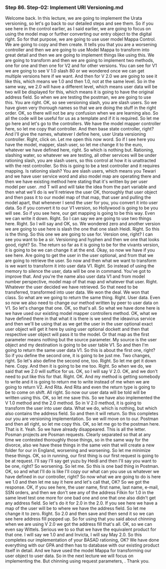 ### Step 86. Step-02: Implement URI Versioning.md
Welcome back.  In this lecture, we are going to implement the Urata versioning, so let's go back to our detailed  steps and see them.  So if you see here in the control earlier, as I said earlier, we are going to focus on using the model  map or further converting our entry object to the digital right.  So for that purpose, we are going to use user model Mappa Control.  We are going to copy and then create.  It tells you that you are a worsening controller and then we are going to use Model Mappa to transform  into great detail and then we are going to implement things like using this.  We are going to transform and then we are going to implement two methods, one for one and then one  for V2 and for other versions.  You can see for V1 we are going to see V 1.0 slash 80 or we wondered once we can get multiple versions  here if we want.  And then for V 2.0 we are going to see it like this, which means we 1.0 and then 1.0, not at the same  level.  So in the same way, we 2.0 will have a different level, which means user data will be two will be  displayed for this, which means it is going to have the original address field.  So when we are testing the postman, we are going to use this.  You are right.  OK, so see versioning slash, you are slash users.  So we have given very thorough names so that we are doing the stuff in the right order.  OK, so there will not be any confusion when we are learning also.  So all the code will be useful for us as a template and if it is required.  So let me go here and let's go to the controllers.  We have the model mapper controller here, so let me copy that controller.  And then base state controller, right?  And I'll give the names, whatever I define here, user Urata versioning controller.  Right, click on.  Let me open this now word.  So if I see here you have the model, mapper, slash user, so let me change it to the euro, whatever  we have defined here, right.  So which is nothing but.  Rationing, slashing water, so whatever we are testing, all other services will be under rationing  slash, you are slash users, so this control at how it is unattracted with the rest controller.  So this is going to be a test controller and it requires mapping.  Is rationing slash?  You are slash users, which means you Tewari and we have user service word and also model map are operating  there and then we have existing method here stating that it's written by per user model per user. .md
T will and will take the idea from the part variable and then what we'll do is we'll retrieve the  user OK, thoroughly that user object and then pass it to our model map of that map, that user and  pulling the model apart, that whenever I send the user for you, you convert it into user data.  So if you convert it to our V1 version, so Hollywood is going to be you will see.  So if you see here, our get mapping is going to be this way.  Even we can write it down.  Right.  So I can say we are going to use two things here.  Right.  So I will say and OK, so.  We wondered zero and another version we are going to use here is slash the one that one slash Heidi.  Right.  So this is the thing.  So this one we are going to use for.  Version one, right?  I can see you want to be a sir.  Versioning and hyphen and then we one that looks good, right?  So.  The return so far as it is going to be for the vivants version, it is going to be we can change it  at the end.  Okay, so now we have if you see here.  Are going to get the user in the user optional, and from that we are going to retrieve the user.  So now and then what we want to transform is we want to transform it into user data V1.  Right.  So instead of using the memory to silence the user, data will be one in command.  You've got to improve that.  And you're the name also user data V1 and from model number perspective, model map of that map and  whatever that user.  Right.  Whatever the user decided we have retrieved.  So that need to be transferred, transformed into user data.  We won the deal.  We won that class.  So what are we going to return the same thing.  Right.  User data.  Even so now we also need to change our method written by peer to user data on V1.  So let's change that one.  OK, so that's all.  So what we have done here is we have used our existing model mapper controllers method.  OK, what we have defined there in that what it is there is we send the ideavirus service and then we'll  be using that as we get the user in the user optional exact user object will get it here by using user  optional dockett and then that respective user object will pass it to the model.  Or that map as the first parameter means nothing but the source parameter.  My source is the user object and my destination is going to be user table V1.  So and then I'm going to return the same user data V1.  So this is about the first one, right?  So if you define the second one, it is going to be just me.  Two changes, right.  So let's also define the second one, too.  Right.  So let me get it down here.  Copy.  And then it is going to be me too.  Right.  So when we do, we said that we 2.0 will suffice for us.  OK, so I will say V 2.0.  OK, and we don't need to put like this for that.  Right.  OK.  And my method is getting somebody to write and it is going to return me to write instead of me when  we are going to return V2.  And Rita.  And Rita and even the return type is going to be to come on shift.  All right.  So now our user data will be told will be written using this.  OK, so let me save this.  So we have also implemented the V 1.0 method and the 2.0 method.  So in V 2.0 method, it is going to transform the user into user data.  What we do, which is nothing, but which also contains the address field.  So and then it will return.  So this completes our you are versioning implementation.  So we will move on to our.  Postman and then all right, so let me copy this.  OK, so let me go to the postman here.  That is it.  Yeah.  So we have already disappeared.  This is all the letter.  Posman projects are Posman requests.  Clearly separated so that at any time we contested thoroughly those things, so in the same way for  the divorce, also we have these things in the same vein that will create a new folder for our in England,  worsening and worsening.  So let me minimize these things.  OK, so in running, our first thing is our first request is going to be at request.  I'll say I'll say get yuzu by Heidi and then I'll say you want to be one, right?  So worsening.  So let me.  So this is one bad thing in Postman.  OK, so and what I'll do is like I'll copy our what can you use us whatever we have defined in our controller,  right?  So now what we are going to do is here we 1.0 and then let me say it here and let's call that, OK?  So we got the response.  OK, if you see here, the user name, first name, last name, e-mail, SSN orders, and then we don't  see any of the address Filkin for 1.0 in the same level test one more for one bad one and one that one  also didn't get any address field.  So let's do it for 2.0 in the 2.0.  If you see here we have a map of the user will be to where we have the address field.  So let me change it to zero.  Right.  So 2.0 and then save and then send it so we can see here address fill popped up.  So for using that you said about chinning when we are using V 2.0 we got the address fill that's all.  OK, so we can even say Wittels.  Serious we to so that we have the equivalent product for that one.  I will say we 1.0 and and Invicta, I will say May 2.0.  So this completes our implementation of your BASAD rationing, OK?  We have done everything with our GPA and then has to database with our existing product itself in detail.  And we have used the model Mappa for transforming our user object to user data.  So in the next lecture we will focus on implementing the.  But chinning using request parameters,   .  Thank you.    
